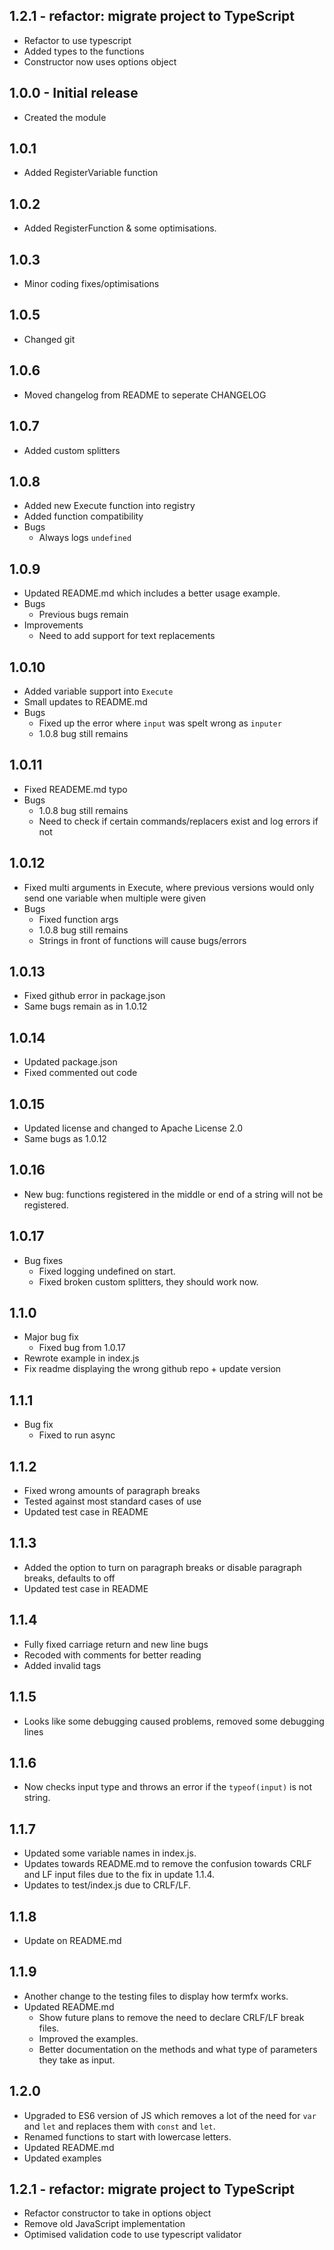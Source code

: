 ## 1.2.1 - refactor: migrate project to TypeScript
- Refactor to use typescript
- Added types to the functions
- Constructor now uses options object

## 1.0.0 - Initial release
- Created the module

## 1.0.1
- Added RegisterVariable function

## 1.0.2
- Added RegisterFunction & some optimisations.

## 1.0.3
- Minor coding fixes/optimisations

## 1.0.5
- Changed git

## 1.0.6
- Moved changelog from README to seperate CHANGELOG

## 1.0.7
- Added custom splitters

## 1.0.8
- Added new Execute function into registry
- Added function compatibility
- Bugs
  - Always logs `undefined`

## 1.0.9
- Updated README.md which includes a better usage example.
- Bugs
  - Previous bugs remain
- Improvements
  - Need to add support for text replacements

## 1.0.10
- Added variable support into `Execute`
- Small updates to README.md
- Bugs
  - Fixed up the error where `input` was spelt wrong as `inputer`
  - 1.0.8 bug still remains

## 1.0.11
- Fixed READEME.md typo
- Bugs
  - 1.0.8 bug still remains
  - Need to check if certain commands/replacers exist and log errors if not

## 1.0.12
- Fixed multi arguments in Execute, where previous versions would only send one variable when multiple were given
- Bugs
  - Fixed function args
  - 1.0.8 bug still remains
  - Strings in front of functions will cause bugs/errors

## 1.0.13
- Fixed github error in package.json
- Same bugs remain as in 1.0.12

## 1.0.14
- Updated package.json
- Fixed commented out code

## 1.0.15
- Updated license and changed to Apache License 2.0
- Same bugs as 1.0.12

## 1.0.16
- New bug: functions registered in the middle or end of a string will not be registered.

## 1.0.17
- Bug fixes
  - Fixed logging undefined on start.
  - Fixed broken custom splitters, they should work now.

## 1.1.0
- Major bug fix
  - Fixed bug from 1.0.17
- Rewrote example in index.js
- Fix readme displaying the wrong github repo + update version

## 1.1.1
- Bug fix
  - Fixed to run async

## 1.1.2
- Fixed wrong amounts of paragraph breaks
- Tested against most standard cases of use
- Updated test case in README

## 1.1.3
- Added the option to turn on paragraph breaks or disable paragraph breaks, defaults to off
- Updated test case in README

## 1.1.4
- Fully fixed carriage return and new line bugs
- Recoded with comments for better reading
- Added invalid tags

## 1.1.5
- Looks like some debugging caused problems, removed some debugging lines

## 1.1.6
- Now checks input type and throws an error if the `typeof(input)` is not string.

## 1.1.7
- Updated some variable names in index.js.
- Updates towards README.md to remove the confusion towards CRLF and LF input files due to the fix in update 1.1.4.
- Updates to test/index.js due to CRLF/LF.

## 1.1.8
- Update on README.md

## 1.1.9
- Another change to the testing files to display how termfx works.
- Updated README.md
  - Show future plans to remove the need to declare CRLF/LF break files.
  - Improved the examples.
  - Better documentation on the methods and what type of parameters they take as input.

## 1.2.0
- Upgraded to ES6 version of JS which removes a lot of the need for `var` and `let` and replaces them with `const` and `let`.
- Renamed functions to start with lowercase letters.
- Updated README.md
- Updated examples

## 1.2.1 - refactor: migrate project to TypeScript
- Refactor constructor to take in options object
- Remove old JavaScript implementation
- Optimised validation code to use typescript validator
